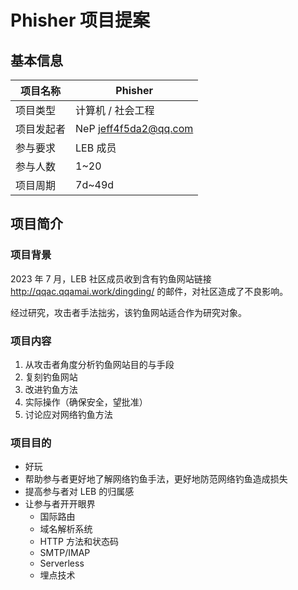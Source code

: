 # Phisher 项目提案

## 基本信息

|项目名称|Phisher|
|--|--|
|项目类型|计算机 / 社会工程|
|项目发起者|NeP <jeff4f5da2@qq.com>|
|参与要求|LEB 成员|
|参与人数|1~20|
|项目周期|7d~49d|

## 项目简介

### 项目背景

2023 年 7 月，LEB 社区成员收到含有钓鱼网站链接 <http://qqac.qqamai.work/dingding/> 的邮件，对社区造成了不良影响。

经过研究，攻击者手法拙劣，该钓鱼网站适合作为研究对象。

### 项目内容

1. 从攻击者角度分析钓鱼网站目的与手段
2. 复刻钓鱼网站
3. 改进钓鱼方法
4. 实际操作（确保安全，望批准）
5. 讨论应对网络钓鱼方法

### 项目目的

- 好玩
- 帮助参与者更好地了解网络钓鱼手法，更好地防范网络钓鱼造成损失
- 提高参与者对 LEB 的归属感
- 让参与者开开眼界
    - 国际路由
    - 域名解析系统
    - HTTP 方法和状态码
    - SMTP/IMAP
    - Serverless
    - 埋点技术
